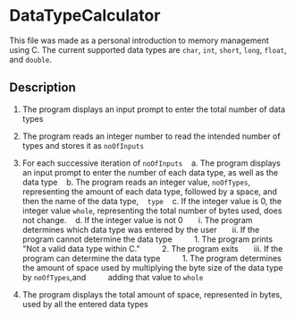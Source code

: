 # DataTypeCalculator

This file was made as a personal introduction to memory management using C. The current supported data types are `char`, `int`, `short`, `long`, `float`, and `double`.

## Description
1. The program displays an input prompt to enter the total number of data types

2. The program reads an integer number to read the intended number of types and stores it as `noOfInputs`

3. For each successive iteration of `noOfInputs`
&nbsp;&nbsp;&nbsp;a. The program displays an input prompt to enter the number of each data type, as well as the data type
&nbsp;&nbsp;&nbsp;b. The program reads an integer value, `noOfTypes`, representing the amount of each data type, followed by a space, and then the name of the data type, &nbsp;&nbsp;&nbsp;`type`
&nbsp;&nbsp;&nbsp;c. If the integer value is 0, the integer value `whole`, representing the total number of bytes used, does not change.
&nbsp;&nbsp;&nbsp;d. If the integer value is not 0
&nbsp;&nbsp;&nbsp;&nbsp;&nbsp;&nbsp;i. The program determines which data type was entered by the user
&nbsp;&nbsp;&nbsp;&nbsp;&nbsp;&nbsp;ii. If the program cannot determine the data type
&nbsp;&nbsp;&nbsp;&nbsp;&nbsp;&nbsp;&nbsp;&nbsp;&nbsp;1. The program prints "Not a valid data type within C."
&nbsp;&nbsp;&nbsp;&nbsp;&nbsp;&nbsp;&nbsp;&nbsp;&nbsp;2. The program exits
&nbsp;&nbsp;&nbsp;&nbsp;&nbsp;&nbsp;iii. If the program can determine the data type
&nbsp;&nbsp;&nbsp;&nbsp;&nbsp;&nbsp;&nbsp;&nbsp;&nbsp;1. The program determines the amount of space used by multiplying the byte size of the data type by `noOfTypes`,and &nbsp;&nbsp;&nbsp;&nbsp;&nbsp;&nbsp;&nbsp;&nbsp;&nbsp;adding that value to `whole`

4. The program displays the total amount of space, represented in bytes, used by all the entered data types
